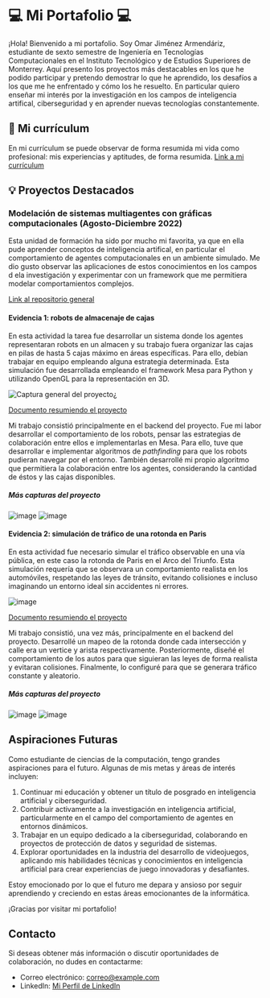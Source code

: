 # 💻 Mi Portafolio 💻

¡Hola! Bienvenido a mi portafolio. Soy Omar Jiménez Armendáriz, estudiante de sexto semestre de Ingeniería en Tecnologías Computacionales en el Instituto Tecnológico y de Estudios Superiores de Monterrey. Aquí presento los proyectos más destacables en los que he podido participar y pretendo demostrar lo que he aprendido, los desafíos a los que me he enfrentado y cómo los he resuelto. En particular quiero enseñar mi interés por la investigación en los campos de inteligencia artifical, ciberseguridad y en aprender nuevas tecnologías constantemente.

## 📐 Mi currículum
En mi currículum se puede observar de forma resumida mi vida como profesional: mis experiencias y aptitudes, de forma resumida.
[Link a mi currículum](https://github.com/SprkSmR/portafolio/files/11459718/resume-omar.jimenez-itc.pdf)

## 💡 Proyectos Destacados

### Modelación de sistemas multiagentes con gráficas computacionales (Agosto-Diciembre 2022)

Esta unidad de formación ha sido por mucho mi favorita, ya que en ella pude aprender conceptos de inteligencia artifical, en particular el comportamiento de agentes computacionales en un ambiente simulado. Me dio gusto observar las aplicaciones de estos conocimientos en los campos d ela investigación y experimentar con un framework que me permitiera modelar comportamientos complejos.

[Link al repositorio general](https://github.com/aleubeto/sistemasMultiagentes_graficasComputacionales/tree/main)

#### Evidencia 1: robots de almacenaje de cajas

En esta actividad la tarea fue desarrollar un sistema donde los agentes representaran robots en un almacen y su trabajo fuera organizar las cajas en pilas de hasta 5 cajas máximo en áreas específicas. Para ello, debían trabajar en equipo empleando alguna estrategia determinada. Esta simulación fue desarrollada empleando el framework Mesa para Python y utilizando OpenGL para la representación en 3D.

![Captura general del proyecto](https://github.com/SprkSmR/portafolio/assets/70298293/8d7e5b8a-0cdd-4da9-9fa7-d8b065586291)¿

[Documento resumiendo el proyecto](https://github.com/SprkSmR/portafolio/files/11460082/Equipo5_Evidencia.1.Actividad.Integradora.pdf)

Mi trabajo consistió principalmente en el backend del proyecto. Fue mi labor desarrollar el comportamiento de los robots, pensar las estrategias de colaboración entre ellos e implementarlas en Mesa. Para ello, tuve que desarrollar e implementar algoritmos de *pathfinding* para que los robots pudieran navegar por el entorno. También desarrollé mi propio algoritmo que permitiera la colaboración entre los agentes, considerando la cantidad de éstos y las cajas disponibles. 

##### Más capturas del proyecto
![image](https://github.com/SprkSmR/portafolio/assets/70298293/a051fda7-4c89-4623-b158-1d6c4058e05e)
![image](https://github.com/SprkSmR/portafolio/assets/70298293/c08a4f8d-32c4-46aa-8f29-1c5880ca331e)

#### Evidencia 2: simulación de tráfico de una rotonda en Paris

En esta actividad fue necesario simular el tráfico observable en una vía pública, en este caso la rotonda de Paris en el Arco del Triunfo. Esta simulación requería que se observara un comportamiento realista en los automóviles, respetando las leyes de tránsito, evitando colisiones e incluso imaginando un entorno ideal sin accidentes ni errores. 

![image](https://github.com/SprkSmR/portafolio/assets/70298293/40ec3952-b95b-41d2-912b-45fd3f9686fe)

[Documento resumiendo el proyecto](https://github.com/SprkSmR/portafolio/files/11460150/Equipo5_Evidencia.2.Reto.pdf)

Mi trabajo consistió, una vez más, principalmente en el backend del proyecto. Desarrollé un mapeo de la rotonda donde cada intersección y calle era un vertice y arista respectivamente. Posteriormente, diseñé el comportamiento de los autos para que siguieran las leyes de forma realista y evitaran colisiones. Finalmente, lo configuré para que se generara tráfico constante y aleatorio. 

##### Más capturas del proyecto
![image](https://github.com/SprkSmR/portafolio/assets/70298293/960331d7-186d-4dc1-a916-b03fe09104c2)
![image](https://github.com/SprkSmR/portafolio/assets/70298293/37aebb3f-6b5b-4759-b7dd-1f6ae68d84f8)



## Aspiraciones Futuras

Como estudiante de ciencias de la computación, tengo grandes aspiraciones para el futuro. Algunas de mis metas y áreas de interés incluyen:

1. Continuar mi educación y obtener un título de posgrado en inteligencia artificial y ciberseguridad.
2. Contribuir activamente a la investigación en inteligencia artificial, particularmente en el campo del comportamiento de agentes en entornos dinámicos.
3. Trabajar en un equipo dedicado a la ciberseguridad, colaborando en proyectos de protección de datos y seguridad de sistemas.
4. Explorar oportunidades en la industria del desarrollo de videojuegos, aplicando mis habilidades técnicas y conocimientos en inteligencia artificial para crear experiencias de juego innovadoras y desafiantes.

Estoy emocionado por lo que el futuro me depara y ansioso por seguir aprendiendo y creciendo en estas áreas emocionantes de la informática.

¡Gracias por visitar mi portafolio!

## Contacto

Si deseas obtener más información o discutir oportunidades de colaboración, no dudes en contactarme:

- Correo electrónico: [correo@example.com](mailto:correo@example.com)
- LinkedIn: [Mi Perfil de LinkedIn](https://www.linkedin.com/in/mi-usuario)
